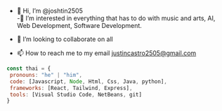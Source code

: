 - 👋 Hi, I’m @joshtin2505   
-👀 I’m interested in everything that has to do with music and arts, AI, Web Development, Software Development.

- 💞️ I’m looking to collaborate on all
- 📫 How to reach me to my email justincastro2505@gmail.com

 ```javascript
const thai = {
  pronouns: "he" | "him",
  code: [Javascript, Node, Html, Css, Java, python],
  frameworks: [React, Tailwind, Express],
  tools: [Visual Studio Code, NetBeans, git]
}
```
<!---
joshtin2505/joshtin2505 is a ✨ special ✨ repository because its `README.md` (this file) appears on your GitHub profile.
You can click the Preview link to take a look at your changes.
--->
